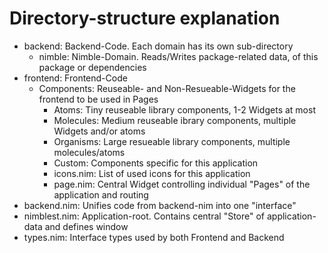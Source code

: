 # Directory-structure explanation
- backend:      Backend-Code. Each domain has its own sub-directory
  - nimble:       Nimble-Domain. Reads/Writes package-related data, of this package or dependencies
- frontend:     Frontend-Code
  - Components:   Reuseable- and Non-Resueable-Widgets for the frontend to be used in Pages
    - Atoms:        Tiny reuseable library components, 1-2 Widgets at most
    - Molecules:    Medium reuseable ibrary components, multiple Widgets and/or atoms
    - Organisms:    Large resueable library components, multiple molecules/atoms
    - Custom:       Components specific for this application
    - icons.nim:    List of used icons for this application
    - page.nim:     Central Widget controlling individual "Pages" of the application and routing
- backend.nim:  Unifies code from backend-nim into one "interface"
- nimblest.nim: Application-root. Contains central "Store" of application-data and defines window
- types.nim:    Interface types used by both Frontend and Backend